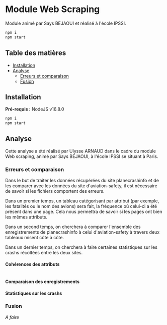 # Module Web Scraping

Module animé par Says BEJAOUI et réalisé à l'école IPSSI.

```bash
npm i
npm start
```

## Table des matières

* [Installation]()
* [Analyse]()
  * [Erreurs et comparaison]()
  * [Fusion]()

## Installation

**Pré-requis :** NodeJS v16.8.0

```bash
npm i
npm start
```


## Analyse

Cette analyse a été réalisé par Ulysse ARNAUD dans le cadre du module Web scraping, animé par Says BEJAOUI, à l'école IPSSI se situant à Paris.



### Erreurs et comparaison

Dans le but de traiter les données récupérées du site planecrashinfo et de les comparer avec les données du site d'aviation-safety, il est nécessaire de savoir si les fichiers comportent des erreurs. 

Dans un premier temps, un tableau catégorisant par attribut (par exemple, les fatalités ou le nom des avions) sera fait, la fréquence où celui-ci a été présent dans une page. Cela nous permettra de savoir si les pages ont bien les mêmes attributs. 

Dans un second temps, on cherchera à comparer l'ensemble des enregistrements de planecrashinfo à celui d'aviation-safety à travers deux tableaux misent côte à côte. 

Dans un dernier temps, on cherchera à faire certaines statistiques sur les crashs récoltées entre les deux sites.


#### Cohérences des attributs

```json
```

#### Comparaison des enregistrements

#### Statistiques sur les crashs



### Fusion

*A faire*